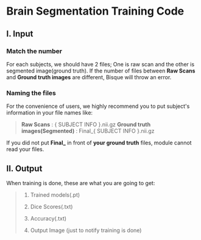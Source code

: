 # Brain Segmentation Training Code 

## I. Input

### Match the number
  
For each subjects, we should have 2 files; One is raw scan and the other is segmented image(ground truth).
If the number of files between **Raw Scans** and **Ground truth images** are different, Bisque will throw an error.

### Naming the files

For the convenience of users, we highly recommend you to put subject's information in your file names like:

> **Raw Scans** : \{  SUBJECT INFO   \}.nii.gz
> **Ground truth images(Segmented)** : Final_\{   SUBJECT INFO   \}.nii.gz

If you did not put **Final\_** in front of **your ground truth** files, module cannot read your files.


## II. Output

When training is done, these are what you are going to get:

> 1. Trained models(.pt)
> 
> 2. Dice Scores(.txt)
> 
> 3. Accuracy(.txt) 
> 
> 4. Output Image (just to notify training is done)
